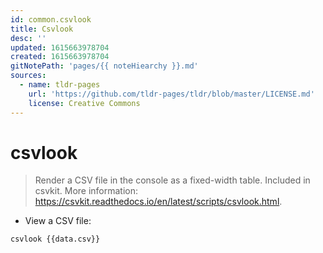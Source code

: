 ```yaml
---
id: common.csvlook
title: Csvlook
desc: ''
updated: 1615663978704
created: 1615663978704
gitNotePath: 'pages/{{ noteHiearchy }}.md'
sources:
  - name: tldr-pages
    url: 'https://github.com/tldr-pages/tldr/blob/master/LICENSE.md'
    license: Creative Commons
---
```

# csvlook

> Render a CSV file in the console as a fixed-width table.
> Included in csvkit.
> More information: <https://csvkit.readthedocs.io/en/latest/scripts/csvlook.html>.

- View a CSV file:

`csvlook {{data.csv}}`

